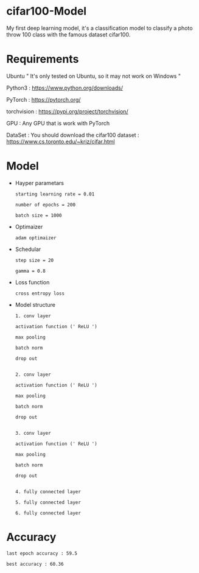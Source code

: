 # cifar100-Model
My first deep learning model, it's a classification model to classify a photo throw 100 class with the famous dataset cifar100.

# Requirements
Ubuntu      " It's only tested on Ubuntu, so it may not work on Windows "

Python3 : https://www.python.org/downloads/

PyTorch : https://pytorch.org/

torchvision : https://pypi.org/project/torchvision/

GPU : Any GPU that is work with PyTorch 

DataSet : You should download the cifar100 dataset : https://www.cs.toronto.edu/~kriz/cifar.html

# Model
* Hayper parametars
    
      starting learning rate = 0.01
    
      number of epochs = 200
    
      batch size = 1000

* Optimaizer 
    
      adam optimaizer

* Schedular 
    
      step size = 20

      gamma = 0.8

* Loss function
  
      cross entropy loss

* Model structure
    
      1. conv layer
      
      activation function (' ReLU ')
      
      max pooling
      
      batch norm
      
      drop out


      2. conv layer

      activation function (' ReLU ')

      max pooling
      
      batch norm
      
      drop out
    
    
      3. conv layer
      
      activation function (' ReLU ')
      
      max pooling
      
      batch norm
      
      drop out
      
      
      4. fully connected layer
    
      5. fully connected layer
    
      6. fully connected layer

# Accuracy 
    last epoch accuracy : 59.5
    
    best accuracy : 60.36
